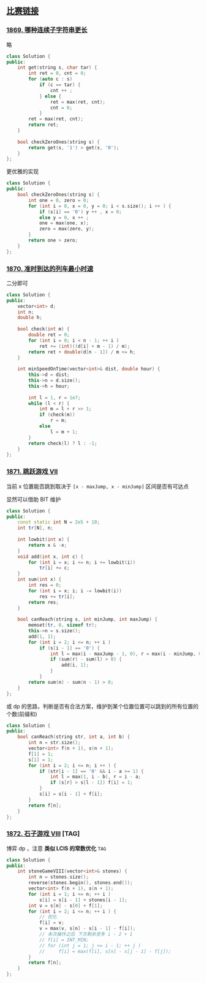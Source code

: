 ## [比赛链接](https://leetcode-cn.com/contest/weekly-contest-242/)


### [1869. 哪种连续子字符串更长](https://leetcode-cn.com/problems/longer-contiguous-segments-of-ones-than-zeros/)

略

```c++
class Solution {
public:
    int get(string s, char tar) {
        int ret = 0, cnt = 0;
        for (auto c : s)
            if (c == tar) {
                cnt ++ ;
            } else {
                ret = max(ret, cnt);
                cnt = 0;
            }
        ret = max(ret, cnt);
        return ret;
    }
    
    bool checkZeroOnes(string s) {
        return get(s, '1') > get(s, '0');
    }
};
```

更优雅的实现

```c++
class Solution {
public:
    bool checkZeroOnes(string s) {
        int one = 0, zero = 0;
        for (int i = 0, x = 0, y = 0; i < s.size(); i ++ ) {
            if (s[i] == '0') y ++ , x = 0;
            else y = 0, x ++ ;
            one = max(one, x);
            zero = max(zero, y);
        }
        return one > zero;
    }
};
```

### [1870. 准时到达的列车最小时速](https://leetcode-cn.com/problems/minimum-speed-to-arrive-on-time/)

二分即可

```c++
class Solution {
public:
    vector<int> d;
    int n;
    double h;
    
    bool check(int m) {
        double ret = 0;
        for (int i = 0; i < n - 1; ++ i )
            ret += (int)((d[i] + m - 1) / m);
        return ret + double(d[n - 1]) / m <= h;
    }
    
    int minSpeedOnTime(vector<int>& dist, double hour) {
        this->d = dist;
        this->n = d.size();
        this->h = hour;
        
        int l = 1, r = 1e7;
        while (l < r) {
            int m = l + r >> 1;
            if (check(m))
                r = m;
            else
                l = m + 1;
        }
        return check(l) ? l : -1;
    }
};
```

### [1871. 跳跃游戏 VII](https://leetcode-cn.com/problems/jump-game-vii/)

当前 x 位置能否跳到取决于 `[x - maxJump, x - minJump]` 区间是否有可达点

显然可以借助 BIT 维护

```c++
class Solution {
public:
    const static int N = 2e5 + 10;
    int tr[N], n;
    
    int lowbit(int x) {
        return x & -x;
    }
    void add(int x, int c) {
        for (int i = x; i <= n; i += lowbit(i))
            tr[i] += c;
    }
    int sum(int x) {
        int res = 0;
        for (int i = x; i; i -= lowbit(i))
            res += tr[i];
        return res;
    }
    
    bool canReach(string s, int minJump, int maxJump) {
        memset(tr, 0, sizeof tr);
        this->n = s.size();
        add(1, 1);
        for (int i = 2; i <= n; ++ i )
            if (s[i - 1] == '0') {
                int l = max(i - maxJump - 1, 0), r = max(i - minJump, 0);
                if (sum(r) - sum(l) > 0) {
                    add(i, 1);
                }
            }
        return sum(n) - sum(n - 1) > 0;
    }
};
```

或 dp 的思路，判断是否有合法方案，维护到某个位置位置可以跳到的所有位置的个数(前缀和)

```c++
class Solution {
public:
    bool canReach(string str, int a, int b) {
        int n = str.size();
        vector<int> f(n + 1), s(n + 1);
        f[1] = 1;
        s[1] = 1;
        for (int i = 2; i <= n; i ++ ) {
            if (str[i - 1] == '0' && i - a >= 1) {
                int l = max(1, i - b), r = i - a;
                if (s[r] > s[l - 1]) f[i] = 1;
            }
            s[i] = s[i - 1] + f[i];
        }
        return f[n];
    }
};
```

### [1872. 石子游戏 VIII](https://leetcode-cn.com/problems/stone-game-viii/) [TAG]

博弈 dp ，注意 **类似 LCIS 的常数优化** `TAG`

```c++
class Solution {
public:
    int stoneGameVIII(vector<int>& stones) {
        int n = stones.size();
        reverse(stones.begin(), stones.end());
        vector<int> f(n + 1), s(n + 1);
        for (int i = 1; i <= n; ++ i )
            s[i] = s[i - 1] + stones[i - 1];
        int v = s[n] - s[0] + f[1];
        for (int i = 2; i <= n; ++ i ) {
            // 优化
            f[i] = v;
            v = max(v, s[n] - s[i - 1] - f[i]);
            // 本次操作之后 下次剩余至多 i - 2 + 1
            // f[i] = INT_MIN;
            // for (int j = 1; j <= i - 1; ++ j )
            //     f[i] = max(f[i], s[n] - s[j - 1] - f[j]);
        }
        return f[n];
    }
};
```